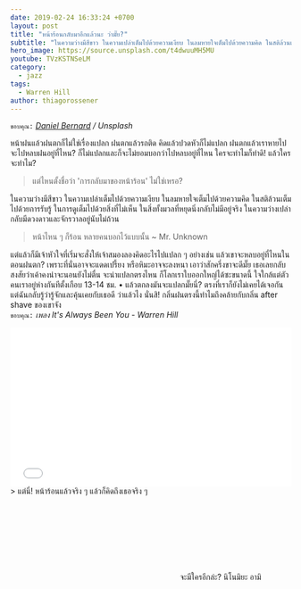 ```yaml
---
date: 2019-02-24 16:33:24 +0700
layout: post
title: "หน้าร้อนกลับมาอีกแล้วนะ ว่ามั๊ย?"
subtitle: "ในความว่างมีสีขาว ในความเปล่าเต็มไปด้วยความเงียบ ในลมหายใจเต็มไปด้วยความคิด ในสติล้วนเต็มไปด้วยการรับรู้ ในการดูเต็มไปด้วยสิ่งที่ไม่เห็น ในสิ่งทั้งมวลที่หยุดนิ่งกลับไม่มีอยู่จริง ในความว่างเปล่ากลับมีดวงดาวและจักรวาลอยู่นับไม่ถ้วน"
hero_image: https://source.unsplash.com/t4dwuuMH5MU
youtube: TVzKSTNSeLM
category:
  - jazz
tags:
  - Warren Hill
author: thiagorossener
---
```

`ขอบคุณ:` *[Daniel Bernard](https://unsplash.com/@nardly) / Unsplash*

หน้าฝนแล้วฝนตกก็ไม่ใช่เรื่องแปลก ฝนตกแล้วรถติด คิดแล้วปวดหัวก็ไม่แปลก ฝนตกแล้วเราหายไป จะไปหลบฝนอยู่ที่ไหน? ก็ไม่แปลกและก็จะไม่ยอมบอกว่าไปหลบอยู่ที่ไหน ใครจะทำไมก็ทำดิ! แล้วใครจะทำไม?

> แต่ไหนตั้งชื่อว่า 'การกลับมาของหน้าร้อน' ไม่ใช่เหรอ?

ในความว่างมีสีขาว ในความเปล่าเต็มไปด้วยความเงียบ ในลมหายใจเต็มไปด้วยความคิด ในสติล้วนเต็มไปด้วยการรับรู้ ในการดูเต็มไปด้วยสิ่งที่ไม่เห็น ในสิ่งทั้งมวลที่หยุดนิ่งกลับไม่มีอยู่จริง ในความว่างเปล่ากลับมีดวงดาวและจักรวาลอยู่นับไม่ถ้วน

> หน้าไหน ๆ ก็ร้อน หลายคนบอกไว้แบบนั้น ~ Mr. Unknown

แต่แล้วก็มีเจ้าหัวใจที่เริ่มจะสั่งให้เจ้าสมองลองคิดอะไรไปแปลก ๆ อย่างเช่น แล้วเขาจะหลบอยู่ที่ไหนในตอนฝนตก? เพราะที่นั่นอาจจะแดดเปรี้ยง หรือหิมะอาจจะลงหนา เอาว่าสักครึ่งขาจะดีมั๊ย เธอเลยกลับสงสัยว่าเค้าคงน่าจะนอนยังไม่ตื่น จะน่าแปลกตรงไหน ก็โลกเราใบออกใหญ่ได้ซะขนาดนี้ ใจใกล้แต่ตัวคนเราอยู่ห่างกันทีตั้งเกือบ 13-14 ชม. • แล้วตกลงมันจะแปลกมั๊ยนี่? ตรงที่เราก็ยังไม่เคยได้เจอกัน แต่ฉันกลับรู้ว่ารู้จักและคุ้นเคยกับเธอดี ว่าแล้วไง นั่นสิ! กลิ่นฝนตรงนี้ทำไมถึงคล้ายกับกลิ่น after shave ของเขาจัง\
`ขอบคุณ:` *เพลง It's Always Been You - Warren Hill*

<div style="position:relative;width:100%;height:0;padding-bottom:56.25%;">
<iframe style="width:100%;height:100%;position:absolute;top:0;left:0;" src="{{ "https://www.youtube.com/embed/" | append: page.youtube }}" frameborder="0" allow="autoplay; encrypted-media" allowfullscreen>
</iframe>
</div>
> แต่นี่! หน้าร้อนแล้วจริง ๆ แล้วก็คิดถึงเธอจริง ๆ <svg class="love"><use xlink:href="#icon-heart"></use></svg> จะมีใครอีกล่ะ? นิโนมิยะ อามิ
